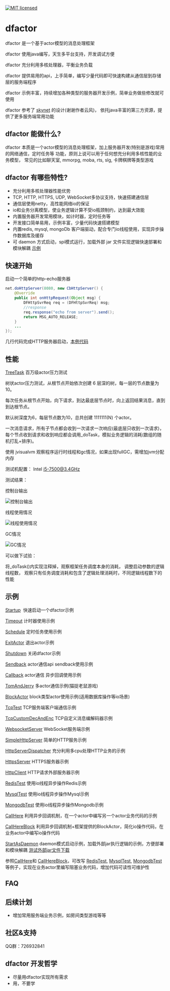 [![MIT licensed](https://img.shields.io/badge/license-MIT-blue.svg)](./LICENSE)

# dfactor

dfactor 是一个基于actor模型的消息处理框架

dfactor 使用java编写，天生多平台支持，开发调试方便

dfactor 充分利用多核处理器，平衡业务负载

dfactor 提供易用的api，上手简单，编写少量代码即可快速构建从通信层到存储层的服务端程序

dfactor 示例丰富，持续增加各种类型的服务器开发示例，简单业务做些修改就可使用

dfactor 参考了 [skynet](https://github.com/cloudwu/skynet) 的设计(谢谢作者云风)，
依托java丰富的第三方资源，提供了更多服务端常用功能


## dfactor 能做什么?

dfactor 本质是一个actor模型的消息处理框架，加上服务器开发(特别是游戏)常用的网络通信，定时任务等
功能，原则上说可以用于任何想充分利用多核性能的业务模型，
常见的比如聊天室, mmorpg, moba, rts, slg, 卡牌棋牌等类型游戏


## dfactor 有哪些特性?

- 充分利用多核处理器性能优势
- TCP, HTTP, HTTPS, UDP, WebSocket多协议支持，快速搭建通信层
- 通信层使用netty，高性能网络io的保证
- io和业务分离模型，使业务逻辑计算不受io瓶颈制约，达到最大效能
- 内置服务器开发常用模块，如计时器，定时任务等
- 开发接口简单易用，示例丰富，少量代码快速搭建模型
- 内置redis, mysql, mongoDb 客户端驱动，配合专门io线程使用，实现异步操作数据库及缓存
- 可 daemon 方式启动，spi模式运行，加载外部 jar 文件实现逻辑快速部署和模块解耦 [示例](src/test/java/fun/lib/actor/example/StartAsDaemon.java)



## 快速开始

启动一个简单的http-echo服务器
```java
net.doHttpServer(8080, new CbHttpServer() {
	@Override
	public int onHttpRequest(Object msg) {
		DFHttpSvrReq req = (DFHttpSvrReq) msg;
		//response
		req.response("echo from server").send();
		return MSG_AUTO_RELEASE;
	}
	...				
});
```
几行代码完成HTTP服务器启动，[本例代码](src/test/java/fun/lib/actor/example/SimpleHttpServer.java)


## 性能

[TreeTask](src/test/java/fun/lib/actor/benchmark/TreeTask.java)  百万级actor压力测试

树状actor压力测试，从根节点开始依次创建 6 层深的树，每一层的节点数量为 10。

每次任务从根节点开始，向下请求，到达最底层节点时，向上返回结果消息，直到到达根节点。

默认树深度为6，每层节点数为10，总共创建 1111111(N) 个actor。

一次消息请求，所有子节点都会收到一次请求一次响应(最底层只收到一次请求)，
每个节点收到请求和收到响应都会调用_doTask，模拟业务逻辑的消耗(数组的随机打乱+排序)。

使用 jvisualvm 观察程序运行时线程和gc情况，如果出现fullGC，需增加jvm分配内存


测试机配置： Intel i5-7500@3.4GHz

测试结果：

控制台输出 

![控制台输出](https://github.com/lostsky3000/dfactor/raw/master/assets/treetask_console.png)

线程使用情况 

![线程使用情况](https://github.com/lostsky3000/dfactor/raw/master/assets/treetask_thread.png)

GC情况

![GC情况](https://github.com/lostsky3000/dfactor/raw/master/assets/treetask_gc.png)




可以做下试验：

将_doTask()内实现注释掉，观察框架任务调度本身的消耗，
调整启动参数的逻辑线程数，
观察只有任务调度消耗和包含了逻辑处理消耗时，不同逻辑线程数下的性能


## 示例

[Startup](src/test/java/fun/lib/actor/example/Startup.java)  快速启动一个dfactor示例

[Timeout](src/test/java/fun/lib/actor/example/Timeout.java)  计时器使用示例

[Schedule](src/test/java/fun/lib/actor/example/Schedule.java)  定时任务使用示例

[ExitActor](src/test/java/fun/lib/actor/example/ExitActor.java)  退出actor示例

[Shutdown](src/test/java/fun/lib/actor/example/Shutdown.java)  关闭dfactor示例

[Sendback](src/test/java/fun/lib/actor/example/Sendback.java)  actor通信api sendback使用示例

[Callback](src/test/java/fun/lib/actor/example/Callback.java)  actor通信 异步回调使用示例

[TomAndJerry](src/test/java/fun/lib/actor/example/TomAndJerry.java)  多actor通信示例(猫捉老鼠游戏)

[BlockActor](src/test/java/fun/lib/actor/example/BlockActor.java)  block类型actor使用示例(适用数据库操作等io场景)

[TcpTest](src/test/java/fun/lib/actor/example/TcpTest.java)  TCP服务端客户端通信示例

[TcpCustomDecAndEnc](src/test/java/fun/lib/actor/example/TcpCustomDecAndEnc.java)  TCP自定义消息编解码器示例

[WebsocketServer](src/test/java/fun/lib/actor/example/WebsocketServer.java)  WebSocket服务端示例

[SimpleHttpServer](src/test/java/fun/lib/actor/example/SimpleHttpServer.java)  简单的HTTP服务示例

[HttpServerDispatcher](src/test/java/fun/lib/actor/example/HttpServerDispatcher.java)  充分利用多cpu处理HTTP业务的示例

[HttpsServer](src/test/java/fun/lib/actor/example/HttpsServer.java) HTTPS服务器示例

[HttpClient](src/test/java/fun/lib/actor/example/HttpClient.java) HTTP请求外部服务器示例

[RedisTest](src/test/java/fun/lib/actor/example/RedisTest.java) 使用io线程异步操作Redis示例

[MysqlTest](src/test/java/fun/lib/actor/example/MysqlTest.java) 使用io线程异步操作Mysql示例

[MongodbTest](src/test/java/fun/lib/actor/example/MongodbTest.java) 使用io线程异步操作Mongodb示例

[CallHere](src/test/java/fun/lib/actor/example/CallHere.java) 利用异步回调机制，在一个actor中编写另一个actor业务代码的示例

[CallHereBlock](src/test/java/fun/lib/actor/example/CallHereBlock.java) 利用异步回调机制+框架提供的BlockActor，简化io操作代码，在业务actor中编写io操作代码

[StartAsDaemon](src/test/java/fun/lib/actor/example/StartAsDaemon.java) daemon模式启动示例，加载外部jar执行逻辑的示例，方便部署和模块解耦
[测试外部jar文件下载](spi.jar)


参照[CallHere](src/test/java/fun/lib/actor/example/CallHere.java)和
[CallHereBlock](src/test/java/fun/lib/actor/example/CallHereBlock.java)，可改写 
[RedisTest](src/test/java/fun/lib/actor/example/RedisTest.java), 
[MysqlTest](src/test/java/fun/lib/actor/example/MysqlTest.java), 
[MongodbTest](src/test/java/fun/lib/actor/example/MongodbTest.java) 等例子，实现在业务actor里编写阻塞业务代码，增加代码可读性可维护性


## FAQ


## 后续计划

- 增加常用服务端业务示例，如房间类型游戏等等




## 社区&支持

QQ群：726932841



## dfactor 开发哲学

- 尽量用dfactor实现所有需求
- 用，不要学

